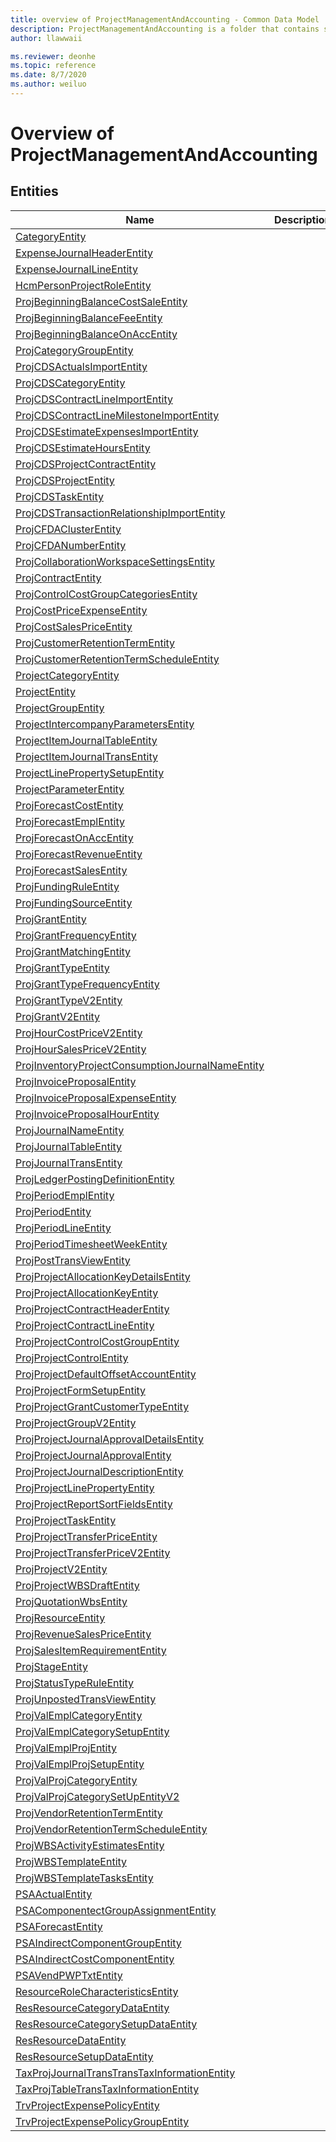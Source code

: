 ```yaml
---
title: overview of ProjectManagementAndAccounting - Common Data Model | Microsoft Docs
description: ProjectManagementAndAccounting is a folder that contains standard entities related to the Common Data Model.
author: llawwaii

ms.reviewer: deonhe
ms.topic: reference
ms.date: 8/7/2020
ms.author: weiluo
---
```


# Overview of ProjectManagementAndAccounting


## Entities

|Name|Description|
|---|---|
|[CategoryEntity](CategoryEntity.md)||
|[ExpenseJournalHeaderEntity](ExpenseJournalHeaderEntity.md)||
|[ExpenseJournalLineEntity](ExpenseJournalLineEntity.md)||
|[HcmPersonProjectRoleEntity](HcmPersonProjectRoleEntity.md)||
|[ProjBeginningBalanceCostSaleEntity](ProjBeginningBalanceCostSaleEntity.md)||
|[ProjBeginningBalanceFeeEntity](ProjBeginningBalanceFeeEntity.md)||
|[ProjBeginningBalanceOnAccEntity](ProjBeginningBalanceOnAccEntity.md)||
|[ProjCategoryGroupEntity](ProjCategoryGroupEntity.md)||
|[ProjCDSActualsImportEntity](ProjCDSActualsImportEntity.md)||
|[ProjCDSCategoryEntity](ProjCDSCategoryEntity.md)||
|[ProjCDSContractLineImportEntity](ProjCDSContractLineImportEntity.md)||
|[ProjCDSContractLineMilestoneImportEntity](ProjCDSContractLineMilestoneImportEntity.md)||
|[ProjCDSEstimateExpensesImportEntity](ProjCDSEstimateExpensesImportEntity.md)||
|[ProjCDSEstimateHoursEntity](ProjCDSEstimateHoursEntity.md)||
|[ProjCDSProjectContractEntity](ProjCDSProjectContractEntity.md)||
|[ProjCDSProjectEntity](ProjCDSProjectEntity.md)||
|[ProjCDSTaskEntity](ProjCDSTaskEntity.md)||
|[ProjCDSTransactionRelationshipImportEntity](ProjCDSTransactionRelationshipImportEntity.md)||
|[ProjCFDAClusterEntity](ProjCFDAClusterEntity.md)||
|[ProjCFDANumberEntity](ProjCFDANumberEntity.md)||
|[ProjCollaborationWorkspaceSettingsEntity](ProjCollaborationWorkspaceSettingsEntity.md)||
|[ProjContractEntity](ProjContractEntity.md)||
|[ProjControlCostGroupCategoriesEntity](ProjControlCostGroupCategoriesEntity.md)||
|[ProjCostPriceExpenseEntity](ProjCostPriceExpenseEntity.md)||
|[ProjCostSalesPriceEntity](ProjCostSalesPriceEntity.md)||
|[ProjCustomerRetentionTermEntity](ProjCustomerRetentionTermEntity.md)||
|[ProjCustomerRetentionTermScheduleEntity](ProjCustomerRetentionTermScheduleEntity.md)||
|[ProjectCategoryEntity](ProjectCategoryEntity.md)||
|[ProjectEntity](ProjectEntity.md)||
|[ProjectGroupEntity](ProjectGroupEntity.md)||
|[ProjectIntercompanyParametersEntity](ProjectIntercompanyParametersEntity.md)||
|[ProjectItemJournalTableEntity](ProjectItemJournalTableEntity.md)||
|[ProjectItemJournalTransEntity](ProjectItemJournalTransEntity.md)||
|[ProjectLinePropertySetupEntity](ProjectLinePropertySetupEntity.md)||
|[ProjectParameterEntity](ProjectParameterEntity.md)||
|[ProjForecastCostEntity](ProjForecastCostEntity.md)||
|[ProjForecastEmplEntity](ProjForecastEmplEntity.md)||
|[ProjForecastOnAccEntity](ProjForecastOnAccEntity.md)||
|[ProjForecastRevenueEntity](ProjForecastRevenueEntity.md)||
|[ProjForecastSalesEntity](ProjForecastSalesEntity.md)||
|[ProjFundingRuleEntity](ProjFundingRuleEntity.md)||
|[ProjFundingSourceEntity](ProjFundingSourceEntity.md)||
|[ProjGrantEntity](ProjGrantEntity.md)||
|[ProjGrantFrequencyEntity](ProjGrantFrequencyEntity.md)||
|[ProjGrantMatchingEntity](ProjGrantMatchingEntity.md)||
|[ProjGrantTypeEntity](ProjGrantTypeEntity.md)||
|[ProjGrantTypeFrequencyEntity](ProjGrantTypeFrequencyEntity.md)||
|[ProjGrantTypeV2Entity](ProjGrantTypeV2Entity.md)||
|[ProjGrantV2Entity](ProjGrantV2Entity.md)||
|[ProjHourCostPriceV2Entity](ProjHourCostPriceV2Entity.md)||
|[ProjHourSalesPriceV2Entity](ProjHourSalesPriceV2Entity.md)||
|[ProjInventoryProjectConsumptionJournalNameEntity](ProjInventoryProjectConsumptionJournalNameEntity.md)||
|[ProjInvoiceProposalEntity](ProjInvoiceProposalEntity.md)||
|[ProjInvoiceProposalExpenseEntity](ProjInvoiceProposalExpenseEntity.md)||
|[ProjInvoiceProposalHourEntity](ProjInvoiceProposalHourEntity.md)||
|[ProjJournalNameEntity](ProjJournalNameEntity.md)||
|[ProjJournalTableEntity](ProjJournalTableEntity.md)||
|[ProjJournalTransEntity](ProjJournalTransEntity.md)||
|[ProjLedgerPostingDefinitionEntity](ProjLedgerPostingDefinitionEntity.md)||
|[ProjPeriodEmplEntity](ProjPeriodEmplEntity.md)||
|[ProjPeriodEntity](ProjPeriodEntity.md)||
|[ProjPeriodLineEntity](ProjPeriodLineEntity.md)||
|[ProjPeriodTimesheetWeekEntity](ProjPeriodTimesheetWeekEntity.md)||
|[ProjPostTransViewEntity](ProjPostTransViewEntity.md)||
|[ProjProjectAllocationKeyDetailsEntity](ProjProjectAllocationKeyDetailsEntity.md)||
|[ProjProjectAllocationKeyEntity](ProjProjectAllocationKeyEntity.md)||
|[ProjProjectContractHeaderEntity](ProjProjectContractHeaderEntity.md)||
|[ProjProjectContractLineEntity](ProjProjectContractLineEntity.md)||
|[ProjProjectControlCostGroupEntity](ProjProjectControlCostGroupEntity.md)||
|[ProjProjectControlEntity](ProjProjectControlEntity.md)||
|[ProjProjectDefaultOffsetAccountEntity](ProjProjectDefaultOffsetAccountEntity.md)||
|[ProjProjectFormSetupEntity](ProjProjectFormSetupEntity.md)||
|[ProjProjectGrantCustomerTypeEntity](ProjProjectGrantCustomerTypeEntity.md)||
|[ProjProjectGroupV2Entity](ProjProjectGroupV2Entity.md)||
|[ProjProjectJournalApprovalDetailsEntity](ProjProjectJournalApprovalDetailsEntity.md)||
|[ProjProjectJournalApprovalEntity](ProjProjectJournalApprovalEntity.md)||
|[ProjProjectJournalDescriptionEntity](ProjProjectJournalDescriptionEntity.md)||
|[ProjProjectLinePropertyEntity](ProjProjectLinePropertyEntity.md)||
|[ProjProjectReportSortFieldsEntity](ProjProjectReportSortFieldsEntity.md)||
|[ProjProjectTaskEntity](ProjProjectTaskEntity.md)||
|[ProjProjectTransferPriceEntity](ProjProjectTransferPriceEntity.md)||
|[ProjProjectTransferPriceV2Entity](ProjProjectTransferPriceV2Entity.md)||
|[ProjProjectV2Entity](ProjProjectV2Entity.md)||
|[ProjProjectWBSDraftEntity](ProjProjectWBSDraftEntity.md)||
|[ProjQuotationWbsEntity](ProjQuotationWbsEntity.md)||
|[ProjResourceEntity](ProjResourceEntity.md)||
|[ProjRevenueSalesPriceEntity](ProjRevenueSalesPriceEntity.md)||
|[ProjSalesItemRequirementEntity](ProjSalesItemRequirementEntity.md)||
|[ProjStageEntity](ProjStageEntity.md)||
|[ProjStatusTypeRuleEntity](ProjStatusTypeRuleEntity.md)||
|[ProjUnpostedTransViewEntity](ProjUnpostedTransViewEntity.md)||
|[ProjValEmplCategoryEntity](ProjValEmplCategoryEntity.md)||
|[ProjValEmplCategorySetupEntity](ProjValEmplCategorySetupEntity.md)||
|[ProjValEmplProjEntity](ProjValEmplProjEntity.md)||
|[ProjValEmplProjSetupEntity](ProjValEmplProjSetupEntity.md)||
|[ProjValProjCategoryEntity](ProjValProjCategoryEntity.md)||
|[ProjValProjCategorySetUpEntityV2](ProjValProjCategorySetUpEntityV2.md)||
|[ProjVendorRetentionTermEntity](ProjVendorRetentionTermEntity.md)||
|[ProjVendorRetentionTermScheduleEntity](ProjVendorRetentionTermScheduleEntity.md)||
|[ProjWBSActivityEstimatesEntity](ProjWBSActivityEstimatesEntity.md)||
|[ProjWBSTemplateEntity](ProjWBSTemplateEntity.md)||
|[ProjWBSTemplateTasksEntity](ProjWBSTemplateTasksEntity.md)||
|[PSAActualEntity](PSAActualEntity.md)||
|[PSAComponentectGroupAssignmentEntity](PSAComponentectGroupAssignmentEntity.md)||
|[PSAForecastEntity](PSAForecastEntity.md)||
|[PSAIndirectComponentGroupEntity](PSAIndirectComponentGroupEntity.md)||
|[PSAIndirectCostComponentEntity](PSAIndirectCostComponentEntity.md)||
|[PSAVendPWPTxtEntity](PSAVendPWPTxtEntity.md)||
|[ResourceRoleCharacteristicsEntity](ResourceRoleCharacteristicsEntity.md)||
|[ResResourceCategoryDataEntity](ResResourceCategoryDataEntity.md)||
|[ResResourceCategorySetupDataEntity](ResResourceCategorySetupDataEntity.md)||
|[ResResourceDataEntity](ResResourceDataEntity.md)||
|[ResResourceSetupDataEntity](ResResourceSetupDataEntity.md)||
|[TaxProjJournalTransTransTaxInformationEntity](TaxProjJournalTransTransTaxInformationEntity.md)||
|[TaxProjTableTransTaxInformationEntity](TaxProjTableTransTaxInformationEntity.md)||
|[TrvProjectExpensePolicyEntity](TrvProjectExpensePolicyEntity.md)||
|[TrvProjectExpensePolicyGroupEntity](TrvProjectExpensePolicyGroupEntity.md)||
